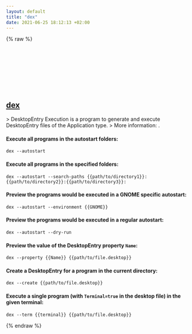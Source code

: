 ```yaml
---
layout: default
title: "dex"
date: 2021-06-25 18:12:13 +02:00
---
```

{% raw %}
<h2 id="dex">
  <a href="/en/linux/dex.html">dex</a> <a href="#dex"><svg class="icon">
    <use href="/assets/images/unicode_sprite.svg#link" />
  </svg></a>
</h2>
> DesktopEntry Execution is a program to generate and execute DesktopEntry files of the Application type.
> More information: <https://github.com/jceb/dex>.

#### Execute all programs in the autostart folders:
```shell
dex --autostart
```
#### Execute all programs in the specified folders:
```shell
dex --autostart --search-paths {{path/to/directory1}}:{{path/to/directory2}}:{{path/to/directory3}}:
```
#### Preview the programs would be executed in a GNOME specific autostart:
```shell
dex --autostart --environment {{GNOME}}
```
#### Preview the programs would be executed in a regular autostart:
```shell
dex --autostart --dry-run
```
#### Preview the value of the DesktopEntry property `Name`:
```shell
dex --property {{Name}} {{path/to/file.desktop}}
```
#### Create a DesktopEntry for a program in the current directory:
```shell
dex --create {{path/to/file.desktop}}
```
#### Execute a single program (with `Terminal=true` in the desktop file) in the given terminal:
```shell
dex --term {{terminal}} {{path/to/file.desktop}}
```
{% endraw %}